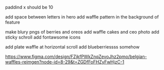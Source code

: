  paddind x should be 10

 add space between letters in hero
 add waffle pattern in the background of feature

 make blury pngs of berries and oreos
 add waffle cakes and ceo photo
 add sticky schroll
 add fontawsome icons

 add plate waffle at horizontal scroll
 add blueberriessss somehow



https://www.figma.com/design/FZjkfPWkZnqZevoJhz2pmo/belgian-waffles-reimgen?node-id=8-29&t=ZGDfFoFHZyFwHjzC-1
